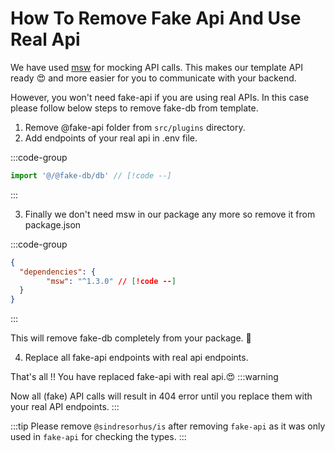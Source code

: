 # How To Remove Fake Api And Use Real Api

We have used [msw](https://github.com/mswjs/msw) for mocking API calls. This makes our template API ready 😍 and more easier for you to communicate with your backend.

However, you won't need fake-api if you are using real APIs. In this case please follow below steps to remove fake-db from template.

1. Remove @fake-api folder from `src/plugins` directory.
2. Add endpoints of your real api in .env file.

  :::code-group

  ```ts [main.ts]
  import '@/@fake-db/db' // [!code --]
  ```

  :::

3. Finally we don't need msw in our package any more so remove it from package.json

:::code-group

```json [package.json]
{
  "dependencies": {
        "msw": "^1.3.0" // [!code --]
  }
}
```

:::

This will remove fake-db completely from your package. 🎉

4. Replace all fake-api endpoints with real api endpoints.

That's all !! You have replaced fake-api with real api.😍
:::warning

Now all (fake) API calls will result in 404 error until you replace them with your real API endpoints.
:::

:::tip
  Please remove `@sindresorhus/is` after removing `fake-api` as it was only used in `fake-api` for checking the types.
:::
